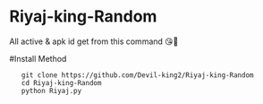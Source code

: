 # Riyaj-king-Random 
All active & apk id get from this command 😘🥰


#Install Method

       git clone https://github.com/Devil-king2/Riyaj-king-Random
       cd Riyaj-king-Random
       python Riyaj.py
